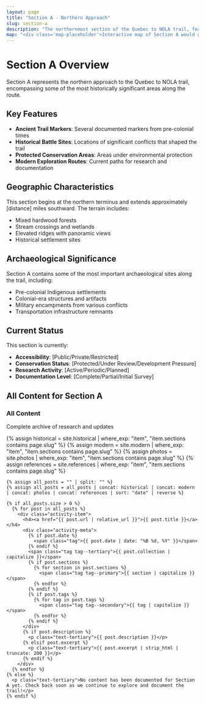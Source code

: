 ```yaml
---
layout: page
title: "Section A - Northern Approach"
slug: section-a
description: "The northernmost section of the Quebec to NOLA trail, featuring ancient markers and significant historical sites."
map: "<div class='map-placeholder'>Interactive map of Section A would go here</div>"
---
```


# Section A Overview

Section A represents the northern approach to the Quebec to NOLA trail, encompassing some of the most historically significant areas along the route.

## Key Features

- **Ancient Trail Markers**: Several documented markers from pre-colonial times
- **Historical Battle Sites**: Locations of significant conflicts that shaped the trail
- **Protected Conservation Areas**: Areas under environmental protection
- **Modern Exploration Routes**: Current paths for research and documentation

## Geographic Characteristics

This section begins at the northern terminus and extends approximately [distance] miles southward. The terrain includes:

- Mixed hardwood forests
- Stream crossings and wetlands
- Elevated ridges with panoramic views
- Historical settlement sites

## Archaeological Significance

Section A contains some of the most important archaeological sites along the trail, including:

- Pre-colonial Indigenous settlements
- Colonial-era structures and artifacts
- Military encampments from various conflicts
- Transportation infrastructure remnants

## Current Status

This section is currently:
- **Accessibility**: [Public/Private/Restricted]
- **Conservation Status**: [Protected/Under Review/Development Pressure]
- **Research Activity**: [Active/Periodic/Planned]
- **Documentation Level**: [Complete/Partial/Initial Survey]

<h2 id="posts">All Content for Section A</h2>

<div class="card">
  <div class="card__header">
    <h3 class="card__title">All Content</h3>
    <p class="card__subtitle">Complete archive of research and updates</p>
  </div>
  <div class="card__content">
    {% assign historical = site.historical | where_exp: "item", "item.sections contains page.slug" %}
    {% assign modern = site.modern | where_exp: "item", "item.sections contains page.slug" %}
    {% assign photos = site.photos | where_exp: "item", "item.sections contains page.slug" %}
    {% assign references = site.references | where_exp: "item", "item.sections contains page.slug" %}

    {% assign all_posts = "" | split: "" %}
    {% assign all_posts = all_posts | concat: historical | concat: modern | concat: photos | concat: references | sort: "date" | reverse %}

    {% if all_posts.size > 0 %}
      {% for post in all_posts %}
        <div class="activity-item">
          <h4><a href="{{ post.url | relative_url }}">{{ post.title }}</a></h4>
          <div class="activity-meta">
            {% if post.date %}
              <span class="tag">{{ post.date | date: "%B %d, %Y" }}</span>
            {% endif %}
            <span class="tag tag--tertiary">{{ post.collection | capitalize }}</span>
            {% if post.sections %}
              {% for section in post.sections %}
                <span class="tag tag--primary">{{ section | capitalize }}</span>
              {% endfor %}
            {% endif %}
            {% if post.tags %}
              {% for tag in post.tags %}
                <span class="tag tag--secondary">{{ tag | capitalize }}</span>
              {% endfor %}
            {% endif %}
          </div>
          {% if post.description %}
            <p class="text-tertiary">{{ post.description }}</p>
          {% elsif post.excerpt %}
            <p class="text-tertiary">{{ post.excerpt | strip_html | truncate: 200 }}</p>
          {% endif %}
        </div>
      {% endfor %}
    {% else %}
      <p class="text-tertiary">No content has been documented for Section A yet. Check back soon as we continue to explore and document the trail!</p>
    {% endif %}
  </div>
</div>